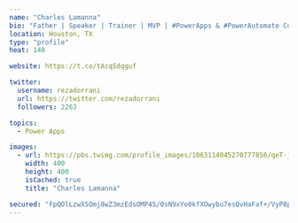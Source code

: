 ```yaml
---
name: "Charles Lamanna"
bio: "Father | Speaker | Trainer | MVP | #PowerApps & #PowerAutomate Community Super User | YouTuber Right-pointing triangle http://youtube.com/c/rezadorrani | Learn - Share - Clockwise rightwards and leftwards open circle arrows"
location: Houston, TX
type: "profile"
heat: 140

website: https://t.co/tAcqSdqguf

twitter:
  username: rezadorrani
  url: https://twitter.com/rezadorrani
  followers: 2263

topics:
  - Power Apps

images:
  - url: https://pbs.twimg.com/profile_images/1063114045270777856/qeT-jpWr_400x400.jpg
    width: 400
    height: 400
    isCached: true
    title: "Charles Lamanna"

secured: "FpQOlLzwXSOmj8wZ3mzEdsOMP4S/0sN9xYo0kfXOwybu7esQvHaFaf+/VyP8pf0Jw+uMYD1MScqfGfJnWjbr8KrYF2fCsGPmHvJTiLL/grTU6Fmr8XdW1GEYTkJ5HRme3y/MX/zDKzJK8NRgqdbR6IhvfShfqeduaVzLiCAe8r8l3VwP5o9h7w1JTBkZXE+RkBaXUcpBZoMWkU17sWjWrW9w9JarISuJcvcfKKTzbNfdVOJ7UgOK6xqyrrU4IvJ06W/6MkioxKbMGCLm8Lmq6vcjV907AsYxN8pO7jNk1BG7WejfmTEDW675oSQdf/cauKvS/aGF1eRRVMuvvOLQt80Bluff3E4d0qlbg1QaokJoQhGWwkNXdkmL8quMshp3bRL3YLgvaJ9nEQly6rBbdf11ONrQtA6JOrjo666NcHE=;5I0xadOfGPT8A0/gM910cg=="
---
```


